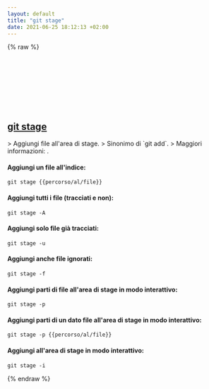 ```yaml
---
layout: default
title: "git stage"
date: 2021-06-25 18:12:13 +02:00
---
```

{% raw %}
<h2 id="git-stage">
  <a href="/it/common/git-stage.html">git stage</a> <a href="#git-stage"><svg class="icon">
    <use href="/assets/images/unicode_sprite.svg#link" />
  </svg></a>
</h2>
> Aggiungi file all'area di stage.
> Sinonimo di `git add`.
> Maggiori informazioni: <https://git-scm.com/docs/git-stage>.

#### Aggiungi un file all'indice:
```shell
git stage {{percorso/al/file}}
```
#### Aggiungi tutti i file (tracciati e non):
```shell
git stage -A
```
#### Aggiungi solo file già tracciati:
```shell
git stage -u
```
#### Aggiungi anche file ignorati:
```shell
git stage -f
```
#### Aggiungi parti di file all'area di stage in modo interattivo:
```shell
git stage -p
```
#### Aggiungi parti di un dato file all'area di stage in modo interattivo:
```shell
git stage -p {{percorso/al/file}}
```
#### Aggiungi all'area di stage in modo interattivo:
```shell
git stage -i
```
{% endraw %}